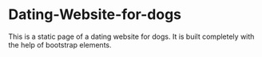 # Dating-Website-for-dogs
This is a static page of a dating website for dogs. It is built completely with the help of bootstrap elements.
